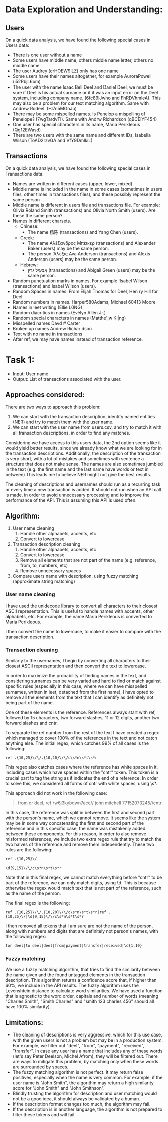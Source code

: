 # Data Exploration and Understanding:

## Users

On a quick data analysis, we have found the following special cases in Users data:

- There is one user without a name
- Some users have middle name, others middle name letter, others no middle name
- The user Audrey (crHOEW9iLZ) only has one name
- Some users have their names altogether, for example AuroraPowell (i52RbjL6om)
- The user with the name Isaac Bell Deel and Daniel Deel, we must be sure if Deel is his actual surname or if it was an input error on the Deel system, including company name. (6fc89iJwho and FhRDVhmleA). This may also be a problem for our text matching algorithm. Same with Andrew Rodeel. (Hl7n5MGoJo)
- There may be some mispelled names. Is Penelop a mispelling of Penelope? (7wgTardvTI). Same with Andrw Richardson (qBCElYF454)
- One user has special characters in its name, Μarιa Perikleous (Qg12EWasd)
- There are two users with the same name and different IDs, Isabella Wilson (ToAD2rzvGA and VfY9DmIkiL)

## Transactions

On a quick data analysis, we have found the following special cases in Transactions data:

- Names are written in different cases (upper, lower, mixed)
- Middle name is included in the name in some cases (sometimes in users files, other times in transactions files), and these possibly represent the same person
- Middle name is different in users file and transactions file. For example: Olivia Roland Smith (transactions) and Olivia North Smith (users). Are these the same person?
- Names in different charsets.
  - Chinese:
    - The name 杨陈 (transactions) and Yang Chen (users).
  - Greek:
    - The name Αλέξανδρος Μπέικερ (transactions) and Alexander Baker (users) may be the same person.
    - The person Ἄλεξις Ava Anderson (transactions) and Alexis Anderson (users) may be the same person.
  - Hebrew:
    - אֲבִיגַיִל גרין (transactions) and Abigail Green (users) may be the same person.
- Random punctuation marks in names. For example !Isabel Wilson (transactions) and Isabel Wilson (users).
- Random Spaces in names. From Elijah Thomas for Deel, Hen ry Hill for Deel
- Random numbers in names. Harper580Adams, Michael 60413 Moore
- Names in leet writing (Ellie L0NG)
- Random diacritics in names (Évèlyn Allèn Jr.)
- Random special characters in names (Matthe';w Ki|ng)
- Misspelled names Davd # Carter
- Broken up names Andrew Richar dson
- Text with no name in transactions
- After ref, we may have names instead of transaction reference.

# Task 1:

- Input: User name
- Output: List of transactions associated with the user.

## Approaches considered:

There are two ways to approach this problem:
1. We can start with the transaction description, identify named entities (NER) and try to match them with the user name.
2. We can start with the user name from users.csv, and try to match it with all transaction descriptions, in order to find any matches.

Considering we have access to this users data, the 2nd option seems like it would yield better results, since we already know what we are looking for in the transaction descriptions. Additionally, the description of the transaction is very short, with a lot of mistakes and sometimes with sentence a structure that does not make sense. The names are also sometimes jumbled in the text (e.g. the first name and the last name have words or text in between) This leads me to believe NER might not give the best results.


The cleaning of descriptions and usernames should run as a recurring task or every time a new transaction is added. 
It should not run when an API call is made, in order to avoid unnecessary processing and to improve the performance of the API. This is assuming this API is used often.


## Algorithm:

1. User name cleaning
    1. Handle other alphabets, accents, etc
    2. Convert to lowercase
2. Transaction description cleaning
    1. Handle other alphabets, accents, etc
    2. Convert to lowercase
    3. Remove all elements that are not part of the name (e.g. reference, from, to, numbers, etc)
    4. Remove unnecessary spaces 
3. Compare users name with description, using fuzzy matching (approximate string matching)

### User name cleaning
I have used the unidecode library to convert all characters to their closest ASCII representation. This is useful to handle names with accents, other alphabets, etc. For example, the name Μarιa Perikleous is converted to Maria Perikleous.

I then convert the name to lowercase, to make it easier to compare with the transaction description.


### Transaction cleaning

Similarly to the usernames, I begin by converting all characters to their closest ASCII representation and then convert the text to lowercase.

In order to maximize the probability of finding names in the text, and considering surnames can be very varied and hard to find or match against specific rules (especially in this case, where we can have misspelled surnames, written in leet, detached from the first name), I have opted to remove all the elements from the text that I can identify as definitely not being part of the name.

One of these elements is the reference. References always start with ref, followed by 15 characters, two forward slashes, 11 or 12 digits, another two forward slashes and cntr.

To separate the ref number from the rest of the text I have created a regex which managed to cover 100% of the references in the text and not catch anything else.
The initial regex, which catches 99% of all cases is the following:

```
ref .{10,25}\/\/.{10,20}\/\/c\s*n\s*t\s*r
```

This regex also catches cases where the reference has white spaces in it, including cases which have spaces within the "cntr" token. This token is a crucial part to tag the string as it indicates the end of a reference. In order to solve this, we considered all forms of cntr with white spaces, using \s\*.

This approach did not work in the following case:

> from or deel, ref rw6j3kybdwn7acc// john mitchell 77152073245//cntr

In this case, the reference was split in between the first and second part with the person's name, which we cannot remove. It seems like the system may be in some way concatenating the first and second part of the reference and in this specific case, the name was mistakenly added between these components. For this reason, in order to also remove misformed references, we include two extra regex rule that try to match the two halves of the reference and remove them independently. These two rules are the following:

```
ref .{10,25}\/
```

```
\d{9,15}\/\/c\s*n\s*t\s*r
```

Note that in this final regex, we cannot match everything before "cntr" to be part of the reference, we can only match digits, using \d. This is because otherwise the regex would match text that is not part of the reference, such as the name of the person.

The final regex is the following:

```
ref .{10,25}\/\/.{10,20}\/\/c\s*n\s*t\s*r|ref .{10,25}\/|\d{9,15}\/\/c\s*n\s*t\s*r
```

I then removed all tokens that I am sure are not the name of the person, along with numbers and digits that are definitely not person's names, with the following regex:

```
for deel|to deel|deel|from|payment|transfer|received|\d{1,10}
```

### Fuzzy matching
We use a fuzzy matching algorithm, that tries to find the similarity between the name given and the found untagged elements in the transaction description. This algorithm returns a confidence score that, if higher than 60%, we include in the API results.
The fuzzy algorithm uses the Levenshtein distance to calculate word similarities. We have used a function that is agnostic to the word order, capitals and number of words (meaning "Charles Smith", "Smith Charles" and "smith 123 charles 456" should all have 100% similarity).


## Limitations:

- The cleaning of descriptions is very aggressive, which for this use case, with the given users is not a problem but may be in a production system. For example, we filter out "deel", "from", "payment", "received", "transfer". In case any user has a name that includes any of these words (let's say Peter Deelson, Michel Afrom), they will be filtered out. There are ways to mitigate this problem, by matching only when these words are surrounded by spaces.
- The fuzzy matching algorithm is not perfect. It may return false positives, especially when the name is very common. For example, if the user name is "John Smith", the algorithm may return a high similarity score for "John Smith" and "John Smithson". 
- Blindly trusting the algorithm for description and user matching would not be a good idea, it should always be validated by a human.
- If the description format changes too much, the algorithm may fail.
- If the description is in another language, the algorithm is not prepared to filter these tokens and will fail. 